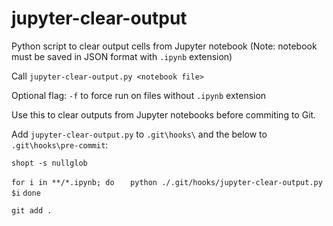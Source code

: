 # jupyter-clear-output
Python script to clear output cells from Jupyter notebook
(Note: notebook must be saved in JSON format with `.ipynb` extension)

Call `jupyter-clear-output.py <notebook file>` 

Optional flag: `-f` to force run on files without `.ipynb` extension

Use this to clear outputs from Jupyter notebooks before commiting to Git.

Add `jupyter-clear-output.py` to `.git\hooks\` and the below to `.git\hooks\pre-commit`:

`shopt -s nullglob`

`for i in **/*.ipynb; do`
`	python ./.git/hooks/jupyter-clear-output.py $i`
`done`

`git add .`